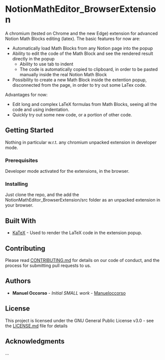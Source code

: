 # NotionMathEditor_BrowserExtension

A chromium (tested on Chrome and the new Edge) extension for advanced Notion Math Blocks editing (latex). 
The basic features for now are: 
  - Automatically load Math Blocks from any Notion page into the popup
  - Ability to edit the code of the Math Block and see the rendered result directly in the popup
    -   Ability to use tab to indent 
    -   The code is automatically copied to clipboard, in order to be pasted manually inside the real Notion Math Block
  - Possibility to create a new Math Block inside the extention popup, disconnected from the page, in order to try out some LaTex code. 

Advantages for now: 
  - Edit long and complex LaTeX formulas from Math Blocks, seeing all the code and using indentation. 
  - Quickly try out some new code, or a portion of other code. 
  

## Getting Started

Nothing in particular w.r.t. any chromium unpacked extension in developer mode. 

### Prerequisites

Developer mode activated for the extensions, in the browser. 

### Installing

Just clone the repo, and the add the NotionMathEditor_BrowserExtension/src folder as an unpacked extension in your browser.  

## Built With

* [KaTeX](https://katex.org/) - Used to render the LaTeX code in the extension popup. 

## Contributing

Please read [CONTRIBUTING.md](https://github.com/Manueloccorso/NotionMathEditor_BrowserExtension/blob/master/CONTRIBUTING.md) for details on our code of conduct, and the process for submitting pull requests to us.

## Authors

* **Manuel Occorso** - *Initial SMALL work* - [Manueloccorso](https://github.com/Manueloccorso)

## License

This project is licensed under the GNU General Public License v3.0 - see the [LICENSE.md](LICENSE.md) file for details

## Acknowledgments

...

